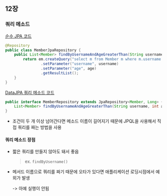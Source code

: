 ## 12장

### 쿼리 메소드
[순수 JPA 코드](https://github.com/sseen2/data-jpa-study/blob/a87e754de22bf2d9162482dde7e91e9a2a61071d/src/main/java/study/data_jpa/repository/MemberJpaRepository.java#L45-L50)

```java
@Repository
public class MemberJpaRepository {
    public List<Member> findByUsernameAndAgeGreaterThan(String username, int age) {
        return em.createQuery("select m from Member m where m.username = :username and m.age > :age", Member.class)
                .setParameter("username", username)
                .setParameter("age", age)
                .getResultList();
    }
}
```

[DataJPA 쿼리 메소드 코드](https://github.com/sseen2/data-jpa-study/blob/a87e754de22bf2d9162482dde7e91e9a2a61071d/src/main/java/study/data_jpa/repository/MemberRepository.java#L12)

```java
public interface MemberRepository extends JpaRepository<Member, Long> {
    List<Member> findByUsernameAndAgeGreaterThan(String username, int age);
}
```

- 조건이 두 개 이상 넘어간다면 메소드 이름이 길어지기 때문에 JPQL을 사용해서 직접 쿼리를 짜는 방법을 사용

#### 쿼리 메소드 장점
- 짧은 쿼리를 만들지 않아도 돼서 좋음
  > ex. `findByUsername()`

- 메서드 이름으로 쿼리를 짜기 때문에 오타가 있다면 애플리케이션 로딩시점에서 예외가 발생

    -> 아예 실행이 안됨